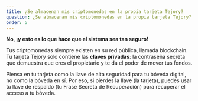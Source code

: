 ```yaml
---
title: ¿Se almacenan mis criptomonedas en la propia tarjeta Tejory?
question: ¿Se almacenan mis criptomonedas en la propia tarjeta Tejory?
order: 5
---
```

**No, ¡y esto es lo que hace que el sistema sea tan seguro!**

Tus criptomonedas siempre existen en su red pública, llamada blockchain. Tu tarjeta Tejory solo contiene las **claves privadas**: la contraseña secreta que demuestra que eres el propietario y te da el poder de mover tus fondos.

Piensa en tu tarjeta como la llave de alta seguridad para tu bóveda digital, no como la bóveda en sí. Por eso, si pierdes la llave (la tarjeta), puedes usar tu llave de respaldo (tu Frase Secreta de Recuperación) para recuperar el acceso a tu bóveda.